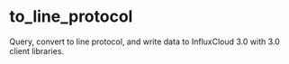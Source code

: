 # to_line_protocol
Query, convert to line protocol, and write data to InfluxCloud 3.0 with 3.0 client libraries. 
